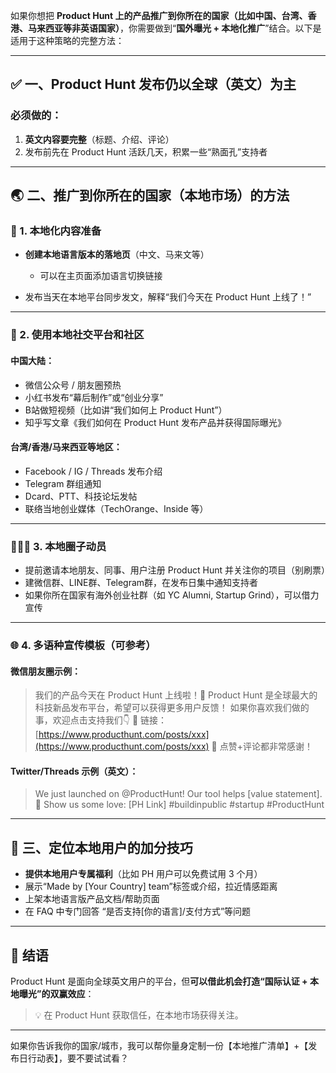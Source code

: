 如果你想把 **Product Hunt 上的产品推广到你所在的国家（比如中国、台湾、香港、马来西亚等非英语国家）**，你需要做到“**国外曝光 + 本地化推广**”结合。以下是适用于这种策略的完整方法：

---

## ✅ 一、Product Hunt 发布仍以全球（英文）为主

### 必须做的：

1. **英文内容要完整**（标题、介绍、评论）
2. 发布前先在 Product Hunt 活跃几天，积累一些“熟面孔”支持者

---

## 🌏 二、推广到你所在的国家（本地市场）的方法

### 🧭 1. 本地化内容准备

* **创建本地语言版本的落地页**（中文、马来文等）

  * 可以在主页面添加语言切换链接
* 发布当天在本地平台同步发文，解释“我们今天在 Product Hunt 上线了！”

---

### 📣 2. 使用本地社交平台和社区

#### 中国大陆：

* 微信公众号 / 朋友圈预热
* 小红书发布“幕后制作”或“创业分享”
* B站做短视频（比如讲“我们如何上 Product Hunt”）
* 知乎写文章《我们如何在 Product Hunt 发布产品并获得国际曝光》

#### 台湾/香港/马来西亚等地区：

* Facebook / IG / Threads 发布介绍
* Telegram 群组通知
* Dcard、PTT、科技论坛发帖
* 联络当地创业媒体（TechOrange、Inside 等）

---

### 🧑‍🤝‍🧑 3. 本地圈子动员

* 提前邀请本地朋友、同事、用户注册 Product Hunt 并关注你的项目（别刷票）
* 建微信群、LINE群、Telegram群，在发布日集中通知支持者
* 如果你所在国家有海外创业社群（如 YC Alumni, Startup Grind），可以借力宣传

---

### 🌐 4. 多语种宣传模板（可参考）

#### 微信朋友圈示例：

> 我们的产品今天在 Product Hunt 上线啦！🎉
> Product Hunt 是全球最大的科技新品发布平台，希望可以获得更多用户反馈！
> 如果你喜欢我们做的事，欢迎点击支持我们👇
> 🔗 链接：[https://www.producthunt.com/posts/xxx](https://www.producthunt.com/posts/xxx)
> 🧡 点赞+评论都非常感谢！

#### Twitter/Threads 示例（英文）：

> We just launched on @ProductHunt!
> Our tool helps \[value statement].
> 🚀 Show us some love: \[PH Link]
> \#buildinpublic #startup #ProductHunt

---

## 🎯 三、定位本地用户的加分技巧

* **提供本地用户专属福利**（比如 PH 用户可以免费试用 3 个月）
* 展示“Made by \[Your Country] team”标签或介绍，拉近情感距离
* 上架本地语言版产品文档/帮助页面
* 在 FAQ 中专门回答 “是否支持\[你的语言]/支付方式”等问题

---

## 🧠 结语

Product Hunt 是面向全球英文用户的平台，但**可以借此机会打造“国际认证 + 本地曝光”的双赢效应**：

> 💡 在 Product Hunt 获取信任，在本地市场获得关注。

---

如果你告诉我你的国家/城市，我可以帮你量身定制一份【本地推广清单】+【发布日行动表】，要不要试试看？
